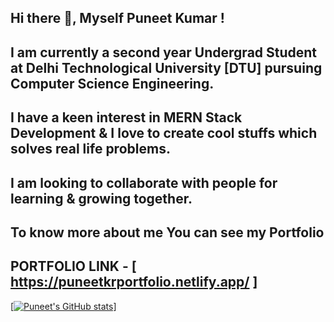 ## Hi there 👋, Myself Puneet Kumar ! 
## I am currently a second year Undergrad Student at Delhi Technological University [DTU] pursuing Computer Science Engineering.
## I have a keen interest in MERN Stack Development & I love to create cool stuffs which solves real life problems.
## I am looking to collaborate with people for learning & growing together.
## To know more about me You can see my Portfolio 
  ## PORTFOLIO LINK - [ https://puneetkrportfolio.netlify.app/ ]
  [[![Puneet's GitHub stats](https://github-readme-stats.vercel.app/api?username=puneetkr-06)](https://github.com/puneetkr-06/github-readme-stats)]


